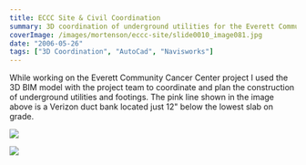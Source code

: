 ```yaml
---
title: ECCC Site & Civil Coordination
summary: 3D coordination of underground utilities for the Everett Community Cancer Center project
coverImage: /images/mortenson/eccc-site/slide0010_image081.jpg
date: "2006-05-26"
tags: ["3D Coordination", "AutoCad", "Navisworks"]
---
```


While working on the Everett Community Cancer Center project I used the 3D BIM model with the project team to coordinate and plan the construction of underground utilities and footings. The pink line shown in the image above is a Verizon duct bank located just 12" below the lowest slab on grade.

![](/images/mortenson/eccc-site/slide0010_image083.jpg)

![](/images/mortenson/eccc-site/image-2.jpg)
